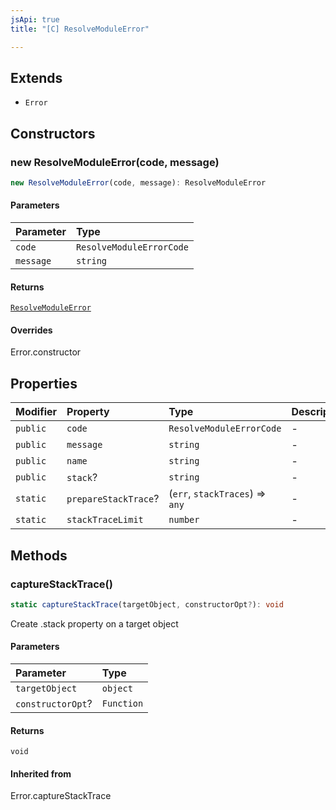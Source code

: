 ```yaml
---
jsApi: true
title: "[C] ResolveModuleError"

---
```

## Extends

- `Error`

## Constructors

### new ResolveModuleError(code, message)

```ts
new ResolveModuleError(code, message): ResolveModuleError
```

#### Parameters

| Parameter | Type |
| :------ | :------ |
| `code` | `ResolveModuleErrorCode` |
| `message` | `string` |

#### Returns

[`ResolveModuleError`](ResolveModuleError.md)

#### Overrides

Error.constructor

## Properties

| Modifier | Property | Type | Description | Inheritance |
| :------ | :------ | :------ | :------ | :------ |
| `public` | `code` | `ResolveModuleErrorCode` | - | - |
| `public` | `message` | `string` | - | Error.message |
| `public` | `name` | `string` | - | Error.name |
| `public` | `stack`? | `string` | - | Error.stack |
| `static` | `prepareStackTrace`? | (`err`, `stackTraces`) => `any` | - | Error.prepareStackTrace |
| `static` | `stackTraceLimit` | `number` | - | Error.stackTraceLimit |

## Methods

### captureStackTrace()

```ts
static captureStackTrace(targetObject, constructorOpt?): void
```

Create .stack property on a target object

#### Parameters

| Parameter | Type |
| :------ | :------ |
| `targetObject` | `object` |
| `constructorOpt`? | `Function` |

#### Returns

`void`

#### Inherited from

Error.captureStackTrace
